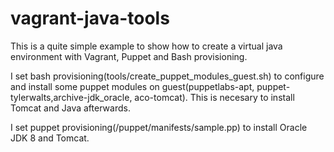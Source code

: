 # vagrant-java-tools

This is a quite simple example to show how to create a virtual java environment with Vagrant, Puppet and Bash provisioning.

I set bash provisioning(tools/create_puppet_modules_guest.sh) to configure and install some puppet modules on guest(puppetlabs-apt, puppet-tylerwalts,archive-jdk_oracle, aco-tomcat). This is necesary to install Tomcat and Java afterwards. 

I set puppet provisioning(/puppet/manifests/sample.pp) to install Oracle JDK 8 and Tomcat.

